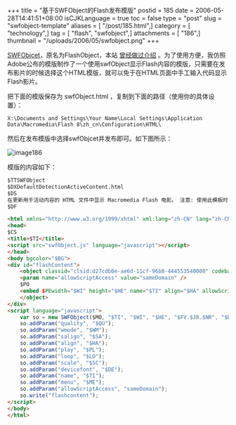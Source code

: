 +++
title = "基于SWFObject的Flash发布模版"
postid = 185
date = 2006-05-28T14:41:51+08:00
isCJKLanguage = true
toc = false
type = "post"
slug = "swfobject-template"
aliases = [ "/post/185.html",]
category = [ "technology",]
tag = [ "flash", "swfobject",]
attachments = [ "186",]
thumbnail = "/uploads/2006/05/swfobject.png"
+++


[SWFObjcet][1]，原名为FlashObject，本站 [曾经做过介绍][2] 。为了使用方便，我仿照Adobe公布的模版制作了一个使用swfObject显示Flash内容的模版，只需要在发布影片的时候选择这个HTML模版，就可以免于在HTML页面中手工输入代码显示Flash影片。

把下面的模版保存为 swfObject.html ，复制到下面的路径（使用你的具体设置）：

    X:\Documents and Settings\Your Name\Local Settings\Application Data\Macromedia\Flash 8\zh_cn\Configuration\HTML\

然后在发布模版中选择swfObjcet并发布即可。如下图所示：<!--more-->

![image186][3]

模版的内容如下：

``` html
$TTSWFObject
$DXDefaultDetectionActiveContent.html
$DS
在更新用于活动内容的 HTML 文件中显示 Macromedia Flash 电影。 注意: 使用此模板时，必须将 swfObject.js 复制到 HTML 输出文件夹。
$DF

<html xmlns="http://www.w3.org/1999/xhtml" xml:lang="zh-CN" lang="zh-CN">
<head>
$CS
<title>$TI</title>
<script src="swfObject.js" language="javascript"></script>
</head>
<body bgcolor="$BG">
<div id="flashContent">
	<object classid="clsid:d27cdb6e-ae6d-11cf-96b8-444553540000" codebase="http://download.macromedia.com/pub/shockwave/cabs/flash/swflash.cab#version=$FV,$JR,$NR,0" width="$WI" height="$HE" id="$TI" align="$HA">
	<param name="allowScriptAccess" value="sameDomain" />
	$PO
	<embed $PEwidth="$WI" height="$HE" name="$TI" align="$HA" allowScriptAccess="sameDomain" type="application/x-shockwave-flash" pluginspage="http://www.macromedia.com/go/getflashplayer" />
	</object>
</div>
<script language="javascript">
	var so = new SWFObject($MO, "$TI", "$WI", "$HE", "$FV.$JR.$NR", "$BG");
	so.addParam("quality", "$QU");
	so.addParam("wmode", "$WM");
	so.addParam("salign", "$SA");
	so.addParam("align", "$HA");
	so.addParam("play", "$PL");
	so.addParam("loop", "$LO");
	so.addParam("scale", "$SC");
	so.addParam("devicefont", "$DE");
	so.addParam("name", "$TI");
	so.addParam("menu", "$ME");
	so.addParam("allowScriptAccess", "sameDomain");
	so.write("flashcontent");
</script>
</body>
</html>
```

[1]: http://blog.deconcept.com/swfobject/
[2]: https://blog.zengrong.net/post/103.html
[3]: /uploads/2006/05/swfobject.png
